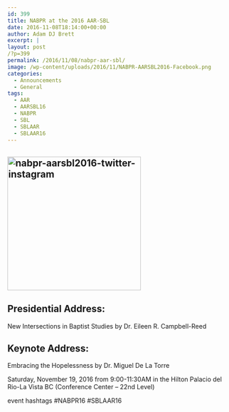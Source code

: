 ```yaml
---
id: 399
title: NABPR at the 2016 AAR-SBL
date: 2016-11-08T18:14:00+00:00
author: Adam DJ Brett
excerpt: |
layout: post
/?p=399
permalink: /2016/11/08/nabpr-aar-sbl/
image: /wp-content/uploads/2016/11/NABPR-AARSBL2016-Facebook.png
categories:
  - Announcements
  - General
tags:
  - AAR
  - AARSBL16
  - NABPR
  - SBL
  - SBLAAR
  - SBLAAR16
---
```

## [<img class="size-medium wp-image-400 aligncenter" src="http://nabpr.org/wp-content/uploads/2016/11/NABPR-AARSBL2016-twitter-instagram-300x300.png" alt="nabpr-aarsbl2016-twitter-instagram" width="300" height="300" srcset="http://3.83.244.150/wp-content/uploads/2016/11/NABPR-AARSBL2016-twitter-instagram-300x300.png 300w, http://3.83.244.150/wp-content/uploads/2016/11/NABPR-AARSBL2016-twitter-instagram-150x150.png 150w, http://3.83.244.150/wp-content/uploads/2016/11/NABPR-AARSBL2016-twitter-instagram-768x768.png 768w, http://3.83.244.150/wp-content/uploads/2016/11/NABPR-AARSBL2016-twitter-instagram-1024x1024.png 1024w, http://3.83.244.150/wp-content/uploads/2016/11/NABPR-AARSBL2016-twitter-instagram.png 1080w" sizes="(max-width: 300px) 100vw, 300px" />](http://3.83.244.150/wp-content/uploads/2016/11/NABPR-AARSBL2016-twitter-instagram.png)

## Presidential Address:

New Intersections in Baptist Studies by Dr. Eileen R. Campbell-Reed

## Keynote Address:

Embracing the Hopelessness by Dr. Miguel De La Torre

Saturday, November 19, 2016 from 9:00-11:30AM in the Hilton Palacio del Rio-La Vista BC (Conference Center &#8211; 22nd Level)

event hashtags #NABPR16 #SBLAAR16